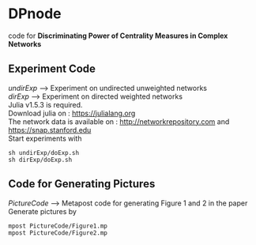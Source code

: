# DPnode
code for **Discriminating Power of Centrality Measures in Complex Networks**  
## Experiment Code
*undirExp* --> Experiment on undirected unweighted networks  
*dirExp* --> Experiment on directed weighted networks  
Julia v1.5.3 is required.  
Download julia on : https://julialang.org  
The network data is available on : http://networkrepository.com and https://snap.stanford.edu  
Start experiments with
```
sh undirExp/doExp.sh
sh dirExp/doExp.sh
```
## Code for Generating Pictures
*PictureCode* --> Metapost code for generating Figure 1 and 2 in the paper  
Generate pictures by
```
mpost PictureCode/Figure1.mp
mpost PictureCode/Figure2.mp
```
